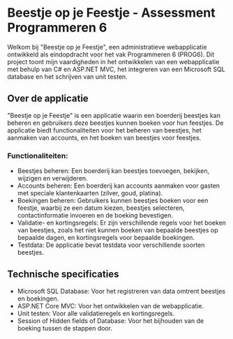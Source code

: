 # Beestje op je Feestje - Assessment Programmeren 6
Welkom bij "Beestje op je Feestje", een administratieve webapplicatie ontwikkeld als eindopdracht voor het vak Programmeren 6 (PROG6). Dit project toont mijn vaardigheden in het ontwikkelen van een webapplicatie met behulp van C# en ASP.NET MVC, het integreren van een Microsoft SQL database en het schrijven van unit testen.

## Over de applicatie
"Beestje op je Feestje" is een applicatie waarin een boerderij beestjes kan beheren en gebruikers deze beestjes kunnen boeken voor hun feestjes. De applicatie biedt functionaliteiten voor het beheren van beestjes, het aanmaken van accounts, en het boeken van beestjes voor feestjes.

### Functionaliteiten:
- Beestjes beheren: Een boerderij kan beestjes toevoegen, bekijken, wijzigen en verwijderen.
- Accounts beheren: Een boerderij kan accounts aanmaken voor gasten met speciale klantenkaarten (zilver, goud, platina).
- Boekingen beheren: Gebruikers kunnen beestjes boeken voor een feestje, waarbij ze een datum kiezen, beestjes selecteren, contactinformatie invoeren en de boeking bevestigen.
- Validatie- en kortingsregels: Er zijn verschillende regels voor het boeken van beestjes, zoals het niet kunnen boeken van bepaalde beestjes op bepaalde dagen, en kortingsregels voor bepaalde boekingen.
- Testdata: De applicatie bevat testdata voor verschillende soorten beestjes.

## Technische specificaties
- Microsoft SQL Database: Voor het registreren van data omtrent beestjes en boekingen.
- ASP.NET Core MVC: Voor het ontwikkelen van de webapplicatie.
- Unit testen: Voor alle validatieregels en kortingsregels.
- Session of Hidden fields of Database: Voor het bijhouden van de boeking tussen de stappen door.